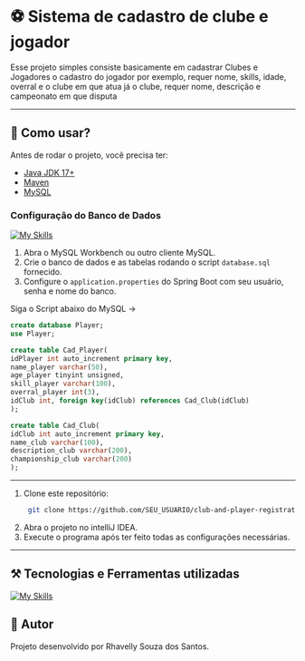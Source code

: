 # ⚽ Sistema de cadastro de clube e jogador

Esse projeto simples consiste basicamente em cadastrar Clubes e Jogadores
o cadastro do jogador por exemplo, requer nome, skills, idade, overral e o clube em que atua
já o clube, requer nome, descrição e campeonato em que disputa 

---

## 🚀 Como usar?

Antes de rodar o projeto, você precisa ter:

- [Java JDK 17+](https://www.oracle.com/java/technologies/javase-jdk17-downloads.html)
- [Maven](https://maven.apache.org/)
- [MySQL](https://www.mysql.com/downloads/)

### Configuração do Banco de Dados

[![My Skills](https://skillicons.dev/icons?i=mysql,postgres,mongodb)](https://skillicons.dev)

1. Abra o MySQL Workbench ou outro cliente MySQL.  
2. Crie o banco de dados e as tabelas rodando o script `database.sql` fornecido.
3. Configure o `application.properties` do Spring Boot com seu usuário, senha e nome do banco.


Siga o Script abaixo do MySQL ->

 ```sql 
 create database Player;
 use Player;

 create table Cad_Player(
 idPlayer int auto_increment primary key,
 name_player varchar(50),
 age_player tinyint unsigned,
 skill_player varchar(100),
 overral_player int(3),
 idClub int, foreign key(idClub) references Cad_Club(idClub)
 );

 create table Cad_Club(
 idClub int auto_increment primary key,
 name_club varchar(100),
 description_club varchar(200),
 championship_club varchar(200)
 );
```
---

1. Clone este repositório:
   ```bash
    git clone https://github.com/SEU_USUARIO/club-and-player-registration-java.git
   
2. Abra o projeto no intelliJ IDEA.
3. Execute o programa após ter feito todas as configurações necessárias.

---

## ⚒️ Tecnologias e F️erramentas utilizadas
[![My Skills](https://skillicons.dev/icons?i=java,idea,git,github,mysql,spring,html,css)](https://skillicons.dev)

## 🤖 Autor
Projeto desenvolvido por Rhavelly Souza dos Santos.